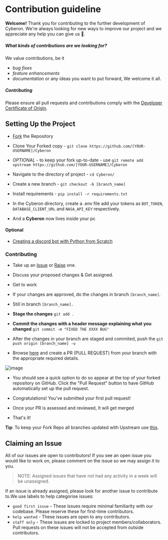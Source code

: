 # Contribution guideline
**Welcome!**
Thank you for contributing to the further development of Cyberon.
We're always looking for new ways to improve our project and we appreciate any help you can give us 🤖.

##### What kinds of contributions are we looking for?
We value contributions, be it
- *bug fixes*
- *feature enhancements*
- *documentation*
or any ideas you want to put forward, We welcome it all.

##### Contributing

Please ensure all pull requests and contributions comply with the [Developer Certificate of Origin](https://developercertificate.org/).

## Setting Up the Project

- [Fork](https://docs.github.com/en/github/getting-started-with-github/fork-a-repo#fork-an-example-repository) the Repository

- Clone Your Forked copy -
  `git clone https://github.com/[YOUR-USERNAME]/Cyberon`
  
- *OPTIONAL* - to keep your fork up-to-date - use `git remote add upstream https://github.com/[YOUR-USERNAME]/Cyberon`

- Navigate to the directory of project -
  `cd Cyberon/`

- Create a new branch -
  `git checkout -b [branch_name]`

- Install requirements -
  `pip install -r requirements.txt`
  
- In the Cyberon directory, create a .env file add your tokens as `BOT_TOKEN`, `DATABASE_CLIENT_URL` and `NASA_API_KEY` respectively.

- And a **Cyberon** now lives inside your pc

#### Optional

- [Creating a discord bot with Python from Scratch](https://youtu.be/SPTfmiYiuok)

### Contributing

- Take up an [Issue](https://github.com/starlightknown/Cyberon/issues) or [Raise](https://github.com/starlightknown/Cyberon/issues/new) one.

- Discuss your proposed changes & Get assigned.

- Get to work

- If your changes are approved, do the changes in branch `[branch_name]`.

- Still in branch `[branch_name].`

- **Stage the changes** `git add .`

- **Commit the changes with a header message explaining what you changed** `git commit -m "FIXED THE XXXX BUG"`

- After the changes in your branch are staged and commited, push the `git push origin [branch_name] -u`

- Browse [here](https://github.com/starlightknown/Cyberon) and create a PR (PULL REQUEST) from your branch with the appropriate required details.

![image](https://user-images.githubusercontent.com/65087495/124753999-4b10db00-df47-11eb-893f-6353f58df2ac.png)

- You should see a quick option to do so appear at the top of your forked repository on GitHub. Click the "Pull Request" button to have GitHub automatically set up the pull request.

- Congratulations! You've submitted your first pull request!

- Once your PR is assessed and reviewed, It will get merged

- That's it!

**Tip**: To keep your Fork Repo all branches updated with Upstream use [this](https://upriver.github.io/).

## Claiming an Issue

All of our issues are open to contributors! If you see an open issue you would like to work on, please comment on the issue so we may assign it to you. 

> NOTE: Assigned issues that have not had any activity in a week will be unassigned.

If an issue is already assigned, please look for another issue to contribute to.We use labels to help categorise issues:
- `good first issue` - These issues require minimal familiarity with our codebase. Please reserve these for first-time contributors.
- `help wanted` - These issues are open to any contributors.
- `staff only` - These issues are locked to project members/collaborators. Pull requests on these issues will not be accepted from outside contributors.
